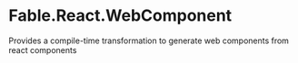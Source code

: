 # Fable.React.WebComponent
Provides a compile-time transformation to generate web components from react components
